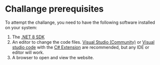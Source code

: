 # Challange prerequisites

To attempt the challange, you need to have the following software installed on your system:

1. The [.NET 8 SDK](https://dotnet.microsoft.com/en-us/download/dotnet/8.0)
2. An editor to change the code files. [Visual Studio (Community)](https://visualstudio.microsoft.com/de/downloads/) or [Visual studio code](https://code.visualstudio.com/) with the [C# Extension](https://marketplace.visualstudio.com/items?itemName=ms-dotnettools.csharp) are recommended, but any IDE or editor will work.
3. A browser to open and view the website.
